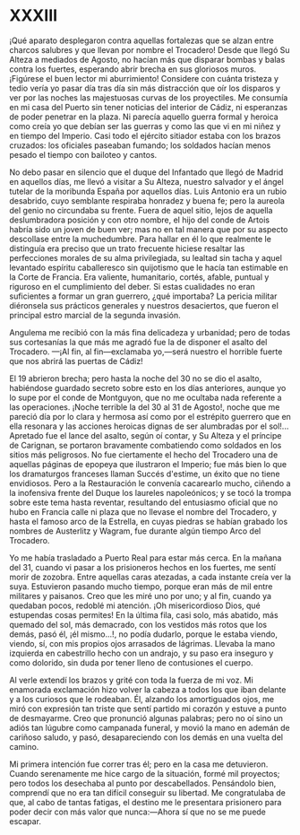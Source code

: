 # XXXIII

¡Qué aparato desplegaron contra aquellas fortalezas que se alzan entre charcos
salubres y que llevan por nombre el Trocadero! Desde que llegó Su Alteza
a mediados de Agosto, no hacían más que disparar bombas y balas contra los
fuertes, esperando abrir brecha en sus gloriosos muros. ¡Figúrese el buen
lector mi aburrimiento! Considere con cuánta tristeza y tedio vería yo pasar
día tras día sin más distracción que oír los disparos y ver por las noches las
majestuosas curvas de los proyectiles. Me consumía en mi casa del Puerto sin
tener noticias del interior de Cádiz, ni esperanzas de poder penetrar en la
plaza. Ni parecía aquello guerra formal y heroica como creía yo que debían ser
las guerras y como las que vi en mi niñez y en tiempo del Imperio. Casi todo el
ejército sitiador estaba con los brazos cruzados: los oficiales paseaban
fumando; los soldados hacían menos pesado el tiempo con bailoteo y cantos.

No debo pasar en silencio que el duque del Infantado que llegó de Madrid en
aquellos días, me llevó a visitar a Su Alteza, nuestro salvador y el ángel
tutelar de la moribunda España por aquellos días. Luis Antonio era un rubio
desabrido, cuyo semblante respiraba honradez y buena fe; pero la aureola del
genio no circundaba su frente. Fuera de aquel sitio, lejos de aquella
deslumbradora posición y con otro nombre, el hijo del conde de Artois habría
sido un joven de buen ver; mas no en tal manera que por su aspecto descollase
entre la muchedumbre. Para hallar en él lo que realmente le distinguía era
preciso que un trato frecuente hiciese resaltar las perfecciones morales de su
alma privilegiada, su lealtad sin tacha y aquel levantado espíritu caballeresco
sin quijotismo que le hacía tan estimable en la Corte de Francia. Era valiente,
humanitario, cortés, afable, puntual y riguroso en el cumplimiento del deber.
Si estas cualidades no eran suficientes a formar un gran guerrero, ¿qué
importaba? La pericia militar diéronsela sus prácticos generales y nuestros
desaciertos, que fueron el principal estro marcial de la segunda invasión.

Angulema me recibió con la más fina delicadeza y urbanidad; pero de todas sus
cortesanías la que más me agradó fue la de disponer el asalto del Trocadero.
—¡Al fin, al fin—exclamaba yo,—será nuestro el horrible fuerte que nos abrirá
las puertas de Cádiz!

El 19 abrieron brecha; pero hasta la noche del 30 no se dio el asalto,
habiéndose guardado secreto sobre esto en los días anteriores, aunque yo lo
supe por el conde de Montguyon, que no me ocultaba nada referente a las
operaciones. ¡Noche terrible la del 30 al 31 de Agosto!, noche que me pareció
día por lo clara y hermosa así como por el estrépito guerrero que en ella
resonara y las acciones heroicas dignas de ser alumbradas por el sol!...
Apretado fue el lance del asalto, según oí contar, y Su Alteza y el príncipe de
Carignan, se portaron bravamente combatiendo como soldados en los sitios más
peligrosos. No fue ciertamente el hecho del Trocadero una de aquellas páginas
de epopeya que ilustraron el Imperio; fue más bien lo que los dramaturgos
franceses llaman Succés d'estime, un éxito que no tiene envidiosos. Pero a la
Restauración le convenía cacarearlo mucho, ciñendo a la inofensiva frente del
Duque los laureles napoleónicos; y se tocó la trompa sobre este tema hasta
reventar, resultando del entusiasmo oficial que no hubo en Francia calle ni
plaza que no llevase el nombre del Trocadero, y hasta el famoso arco de la
Estrella, en cuyas piedras se habían grabado los nombres de Austerlitz
y Wagram, fue durante algún tiempo Arco del Trocadero.

Yo me había trasladado a Puerto Real para estar más cerca. En la mañana del 31,
cuando vi pasar a los prisioneros hechos en los fuertes, me sentí morir de
zozobra. Entre aquellas caras atezadas, a cada instante creía ver la suya.
Estuvieron pasando mucho tiempo, porque eran más de mil entre militares
y paisanos. Creo que les miré uno por uno; y al fin, cuando ya quedaban pocos,
redoblé mi atención. ¡Oh misericordioso Dios, qué estupendas cosas permites! En
la última fila, casi solo, más abatido, más quemado del sol, más demacrado, con
los vestidos más rotos que los demás, pasó él, ¡él mismo...!, no podía dudarlo,
porque le estaba viendo, viendo, sí, con mis propios ojos arrasados de
lágrimas. Llevaba la mano izquierda en cabestrillo hecho con un andrajo, y su
paso era inseguro y como dolorido, sin duda por tener lleno de contusiones el
cuerpo.

Al verle extendí los brazos y grité con toda la fuerza de mi voz. Mi enamorada
exclamación hizo volver la cabeza a todos los que iban delante y a los curiosos
que le rodeaban. Él, alzando los amortiguados ojos, me miró con expresión tan
triste que sentí partido mi corazón y estuve a punto de desmayarme. Creo que
pronunció algunas palabras; pero no oí sino un adiós tan lúgubre como campanada
funeral, y movió la mano en ademán de cariñoso saludo, y pasó, desapareciendo
con los demás en una vuelta del camino.

Mi primera intención fue correr tras él; pero en la casa me detuvieron. Cuando
serenamente me hice cargo de la situación, formé mil proyectos; pero todos los
desechaba al punto por descabellados. Pensándolo bien, comprendí que no era tan
difícil conseguir su libertad. Me congratulaba de que, al cabo de tantas
fatigas, el destino me le presentara prisionero para poder decir con más valor
que nunca:—Ahora sí que no se me puede escapar.
